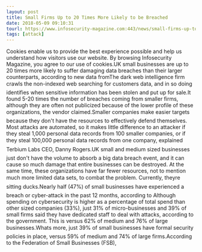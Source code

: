 ```yaml
---
layout: post
title: Small Firms Up to 20 Times More Likely to be Breached
date: 2018-05-09 09:10:31
tourl: https://www.infosecurity-magazine.com:443/news/small-firms-up-to-20-times-be/
tags: [attack]
---
```

Cookies enable us to provide the best experience possible and help us understand how visitors use our website. By browsing Infosecurity Magazine, you agree to our use of cookies.UK small businesses are up to 20 times more likely to suffer damaging data breaches than their larger counterparts, according to new data fromThe dark web intelligence firm crawls the non-indexed web searching for customers data, and in so doing identifies when sensitive information has been stolen and put up for sale.It found 5-20 times the number of breaches coming from smaller firms, although they are often not publicized because of the lower profile of these organizations, the vendor claimed.Smaller companies make easier targets because they don't have the resources to effectively defend themselves. Most attacks are automated, so it makes little difference to an attacker if they steal 1,000 personal data records from 100 smaller companies, or if they steal 100,000 personal data records from one company, explained Terbium Labs CEO, Danny Rogers.UK small and medium sized businesses just don't have the volume to absorb a big data breach event, and it can cause so much damage that entire businesses can be destroyed. At the same time, these organizations have far fewer resources, not to mention much more limited data sets, to combat the problem. Currently, theyre sitting ducks.Nearly half (47%) of small businesses have experienced a breach or cyber-attack in the past 12 months, according to Although spending on cybersecurity is higher as a percentage of total spend than other sized companies (33%), just 31% of micro-businesses and 39% of small firms said they have dedicated staff to deal with attacks, according to the government. This is versus 62% of medium and 76% of large businesses.Whats more, just 39% of small businesses have formal security policies in place, versus 59% of medium and 74% of large firms.According to the Federation of Small Businesses (FSB), 